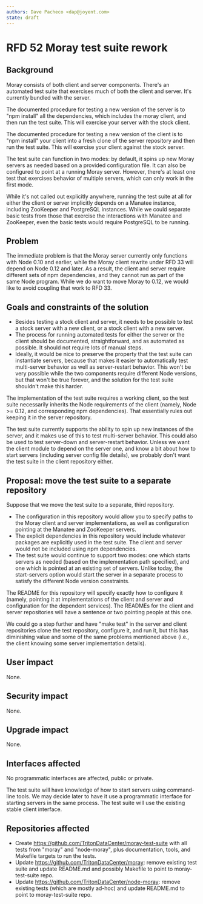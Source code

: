 ```yaml
---
authors: Dave Pacheco <dap@joyent.com>
state: draft
---
```


<!--
    This Source Code Form is subject to the terms of the Mozilla Public
    License, v. 2.0. If a copy of the MPL was not distributed with this
    file, You can obtain one at http://mozilla.org/MPL/2.0/.
-->

<!--
    Copyright 2016 Joyent, Inc.
-->

# RFD 52 Moray test suite rework

## Background

Moray consists of both client and server components.  There's an automated test
suite that exercises much of both the client and server.  It's currently bundled
with the server.

The documented procedure for testing a new version of the server is to "npm
install" all the dependencies, which includes the moray client, and then run the
test suite.  This will exercise your server with the stock client.

The documented procedure for testing a new version of the client is to "npm
install" your client into a fresh clone of the server repository and then run
the test suite.  This will exercise your client against the stock server.

The test suite can function in two modes: by default, it spins up new Moray
servers as needed based on a provided configuration file.  It can also be
configured to point at a running Moray server.  However, there's at least one
test that exercises behavior of multiple servers, which can only work in the
first mode.

While it's not called out explicitly anywhere, running the test suite at all for
either the client or server implicitly depends on a Manatee instance, including
ZooKeeper and PostgreSQL instances.  While we could separate basic tests from
those that exercise the interactions with Manatee and ZooKeeper, even the basic
tests would require PostgreSQL to be running.


## Problem

The immediate problem is that the Moray server currently only
functions with Node 0.10 and earlier, while the Moray client rewrite under RFD
33 will depend on Node 0.12 and later.  As a result, the client and server
require different sets of npm dependencies, and they cannot run as part of the
same Node program.  While we do want to move Moray to 0.12, we would like to
avoid coupling that work to RFD 33.


## Goals and constraints of the solution

* Besides testing a stock client and server, it needs to be possible to test a
  stock server with a new client, or a stock client with a new server.
* The process for running automated tests for either the server or the client
  should be documented, straightforward, and as automated as possible.  It
  should not require lots of manual steps.
* Ideally, it would be nice to preserve the property that the test suite can
  instantiate servers, because that makes it easier to automatically test
  multi-server behavior as well as server-restart behavior.  This won't be very
  possible while the two components require different Node versions, but that
  won't be true forever, and the solution for the test suite shouldn't make this
  harder.

The implementation of the test suite requires a working client, so the test
suite necessarily inherits the Node requirements of the client (namely, Node >=
0.12, and corresponding npm dependencies).  That essentially rules out keeping
it in the server repository.

The test suite currently supports the ability to spin up new instances of the
server, and it makes use of this to test multi-server behavior.  This could also
be used to test server-down and server-restart behavior.  Unless we want the
client module to depend on the server one, and know a bit about how to start
servers (including server config file details), we probably don't want the test
suite in the client repository either.

## Proposal: move the test suite to a separate repository

Suppose that we move the test suite to a separate, third repository.

* The configuration in this repository would allow you to specify paths to the
  Moray client and server implementations, as well as configuration pointing at
  the Manatee and ZooKeeper servers.
* The explicit dependencies in this repository would include whatever packages
  are explicitly used in the test suite.  The client and server would not be
  included using npm dependencies.
* The test suite would continue to support two modes: one which starts servers
  as needed (based on the implementation path specified), and one which is
  pointed at an existing set of servers.  Unlike today, the start-servers option
  would start the server in a separate process to satisfy the different Node
  version constraints.

The README for this repository will specify exactly how to configure it (namely,
pointing it at implementations of the client and server and configuration for
the dependent services).  The READMEs for the client and server repositories
will have a sentence or two pointing people at this one.

We could go a step further and have "make test" in the server and client
repositories clone the test repository, configure it, and run it, but this has
diminishing value and some of the same problems mentioned above (i.e., the
client knowing some server implementation details).

## User impact

None.

## Security impact

None.

## Upgrade impact

None.

## Interfaces affected

No programmatic interfaces are affected, public or private.

The test suite will have knowledge of how to start servers using command-line
tools.  We may decide later to have it use a programmatic interface for starting
servers in the same process.  The test suite will use the existing stable client
interface.

## Repositories affected

* Create https://github.com/TritonDataCenter/moray-test-suite with all tests from "moray"
  and "node-moray", plus documentation, tools, and Makefile targets to run the
  tests.
* Update https://github.com/TritonDataCenter/moray: remove existing test suite and update
  README.md and possibly Makefile to point to moray-test-suite repo.
* Update https://github.com/TritonDataCenter/node-moray: remove existing tests (which are
  mostly ad-hoc) and update README.md to point to moray-test-suite repo.
